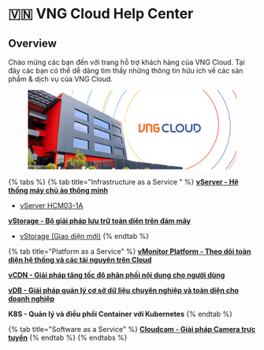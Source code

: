 # 🇻🇳 VNG Cloud Help Center

## Overview

Chào mừng các bạn đến với trang hỗ trợ khách hàng của VNG Cloud. Tại đây các bạn có thể dễ dàng tìm thấy những thông tin hữu ích về các sản phẩm & dịch vụ của VNG Cloud.

<figure><img src=".gitbook/assets/315615519_2319394748222909_5836880168315857009_n.jpg" alt=""><figcaption></figcaption></figure>



{% tabs %}
{% tab title="Infrastructure as a Service " %}
[**vServer - Hệ thống máy chủ ảo thông minh**](vserver/)

* [vServer HCM03-1A](https://docs.vngcloud.vn/pages/viewpage.action?pageId=49647923)

[**vStorage - Bộ giải pháp lưu trữ toàn diện trên đám mây**](vstorage/)

* [vStorage (Giao diện mới)](vstorage/)
{% endtab %}

{% tab title="Platform as a Service" %}
[**vMonitor Platform - Theo dõi toàn diện hệ thống và các tài nguyên trên Cloud**](https://docs.vngcloud.vn/display/ONVINA/vMonitor+Platform)

[**vCDN - Giải pháp tăng tốc độ phân phối nội dung cho người dùng**](https://docs.vngcloud.vn/x/xABeAQ)

[**vDB - Giải pháp quản lý cơ sở dữ liệu chuyên nghiệp và toàn diện cho doanh nghiệp**](https://docs.vngcloud.vn/x/AYfG)

**K8S - Quản lý và điều phối Container với Kubernetes**
{% endtab %}

{% tab title="Software as a Service" %}
[**Cloudcam - Giải pháp Camera trực tuyến**](https://docs.vngcloud.vn/x/FoAp)
{% endtab %}
{% endtabs %}

